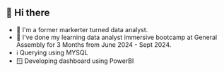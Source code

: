 <h2>👋 Hi there </h2>

* 👀 I'm a former markerter turned data analyst.
* 🌱 I've done my learning data analyst immersive bootcamp at General Assembly for 3 Months from June 2024 - Sept 2024.
* ℹ️ Querying using MYSQL
* 🪟 Developing dashboard using PowerBI
  


<!---
chuajustin/chuajustin is a ✨ special ✨ repository because its `README.md` (this file) appears on your GitHub profile.
You can click the Preview link to take a look at your changes.
--->
